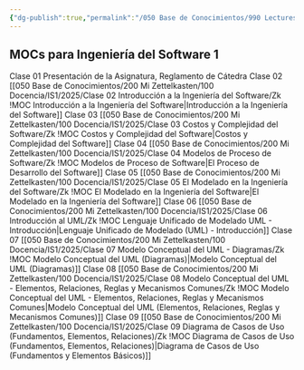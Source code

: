 ```yaml
---
{"dg-publish":true,"permalink":"/050 Base de Conocimientos/990 Lectures Zettel/Zk 025 MOCs de Ingeniería del Software/","tags":["digitalGarden"]}
---
```


## MOCs para Ingeniería del Software 1

Clase 01 Presentación de la Asignatura, Reglamento de Cátedra
Clase 02 [[050 Base de Conocimientos/200  Mi Zettelkasten/100 Docencia/IS1/2025/Clase 02 Introducción a la Ingeniería del Software/Zk !MOC Introducción a la Ingeniería del Software\|Introducción a la Ingeniería del Software]]
Clase 03 [[050 Base de Conocimientos/200  Mi Zettelkasten/100 Docencia/IS1/2025/Clase 03 Costos y Complejidad del Software/Zk !MOC Costos y Complejidad del Software\|Costos y Complejidad del Software]]
Clase 04 [[050 Base de Conocimientos/200  Mi Zettelkasten/100 Docencia/IS1/2025/Clase 04 Modelos de Proceso de Software/Zk !MOC Modelos de Proceso de Software\|El Proceso de Desarrollo del Software]]
Clase 05 [[050 Base de Conocimientos/200  Mi Zettelkasten/100 Docencia/IS1/2025/Clase 05 El Modelado en la Ingeniería del Software/Zk !MOC El Modelado en la Ingeniería del Software\|El Modelado en la Ingeniería del Software]]
Clase 06 [[050 Base de Conocimientos/200  Mi Zettelkasten/100 Docencia/IS1/2025/Clase 06 Introducción al UML/Zk !MOC Lenguaje Unificado de Modelado UML - Introducción\|Lenguaje Unificado de Modelado (UML) - Introducción]]
Clase 07 [[050 Base de Conocimientos/200  Mi Zettelkasten/100 Docencia/IS1/2025/Clase 07 Modelo Conceptual del UML - Diagramas/Zk !MOC Modelo Conceptual del UML (Diagramas)\|Modelo Conceptual del UML (Diagramas)]]
Clase 08 [[050 Base de Conocimientos/200  Mi Zettelkasten/100 Docencia/IS1/2025/Clase 08 Modelo Conceptual del UML - Elementos, Relaciones, Reglas y Mecanismos Comunes/Zk !MOC Modelo Conceptual del UML - Elementos, Relaciones, Reglas y Mecanismos Comunes\|Modelo Conceptual del UML (Elementos, Relaciones, Reglas y Mecanismos Comunes)]]
Clase 09 [[050 Base de Conocimientos/200  Mi Zettelkasten/100 Docencia/IS1/2025/Clase 09 Diagrama de Casos de Uso (Fundamentos, Elementos, Relaciones)/Zk !MOC Diagrama de Casos de Uso (Fundamentos, Elementos, Relaciones)\|Diagrama de Casos de Uso (Fundamentos y Elementos Básicos)]]

